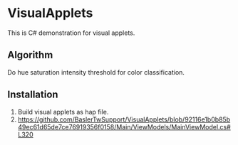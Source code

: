 # VisualApplets
This is C# demonstration for visual applets.

## Algorithm

Do hue saturation intensity threshold for color classification. 

## Installation

1. Build visual applets as hap file.
2. https://github.com/BaslerTwSupport/VisualApplets/blob/92116e1b0b85b49ec61d65de7ce76919356f0158/Main/ViewModels/MainViewModel.cs#L320
